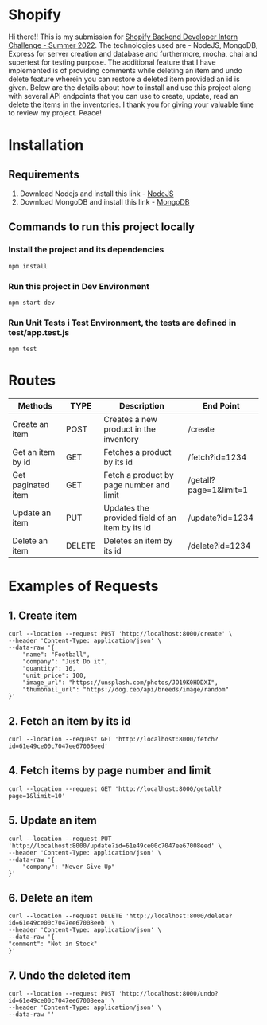 
# Shopify
Hi there!! This is my submission for [Shopify Backend Developer Intern Challenge - Summer 2022](https://docs.google.com/document/d/1z9LZ_kZBUbg-O2MhZVVSqTmvDko5IJWHtuFmIu_Xg1A/edit). The technologies used are - NodeJS, MongoDB, Express for server creation and database and furthermore, mocha, chai and supertest for testing purpose. The additional feature that I have implemented is of providing comments while deleting an item and undo delete feature wherein you can restore a deleted item provided an id is given. Below are the details about how to install and use this project along with several API endpoints that you can use to create, update, read an delete the items in the inventories. I thank you for giving your valuable time to review my project. Peace!

# Installation
## Requirements
1. Download Nodejs and install this link - [NodeJS](https://nodejs.org/en/download/)
2. Download MongoDB and install this link - [MongoDB](https://docs.mongodb.com/manual/installation/)

## Commands to run this project locally

### Install the project and its dependencies
`npm install`

### Run this project in Dev Environment
`npm start dev`

### Run Unit Tests i Test Environment, the tests are defined in test/app.test.js
`npm test`

# Routes

| Methods |TYPE| Description   | End Point   |  
| ----------- | ----------- |  ----------- | ----------- |
| Create an item          | POST       |  Creates a new product in the inventory      |  /create      |
| Get an item by id          | GET       |  Fetches a product by its id      |  /fetch?id=1234      |  
| Get paginated item          | GET        |  Fetch a product by page number and limit      |/getall?page=1&limit=1 |
| Update an item         | PUT        |  Updates the provided field of an item by its id     | /update?id=1234 |
| Delete an item       | DELETE        |  Deletes an item by its id      |/delete?id=1234 |

# Examples of Requests

## 1. Create item
	curl --location --request POST 'http://localhost:8000/create' \ 
	--header 'Content-Type: application/json' \ 
	--data-raw '{
		"name": "Football",
		"company": "Just Do it",
		"quantity": 16,
		"unit_price": 100,
		"image_url": "https://unsplash.com/photos/JO19K0HDDXI",
		"thumbnail_url": "https://dog.ceo/api/breeds/image/random"
	}'
	
	
## 2. Fetch an item by its id
	curl --location --request GET 'http://localhost:8000/fetch?id=61e49ce00c7047ee67008eed'
	

## 4. Fetch items by page number and limit
    curl --location --request GET 'http://localhost:8000/getall?page=1&limit=10'
## 5. Update an item
	curl --location --request PUT
	'http://localhost:8000/update?id=61e49ce00c7047ee67008eed' \ 
	--header 'Content-Type: application/json' \
	--data-raw '{
		"company": "Never Give Up"
	}'
	
## 6. Delete an item
	curl --location --request DELETE 'http://localhost:8000/delete?id=61e49ce00c7047ee67008eeb' \
	--header 'Content-Type: application/json' \
	--data-raw '{
	"comment": "Not in Stock"
	}'
	
## 7. Undo the deleted item
	curl --location --request POST 'http://localhost:8000/undo?id=61e49ce00c7047ee67008eea' \
	--header 'Content-Type: application/json' \
	--data-raw ''
	
